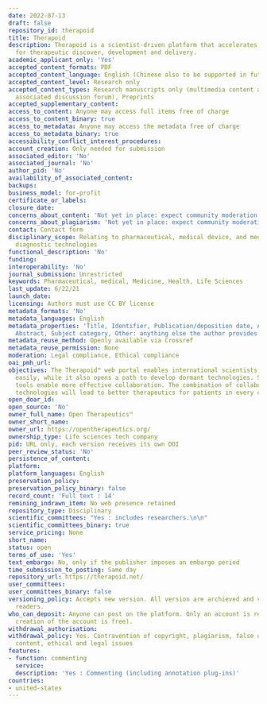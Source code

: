 ```yaml
---
date: 2022-07-13
draft: false
repository_id: therapoid
title: Therapoid
description: Therapoid is a scientist-driven platform that accelerates collaboration
  for therapeutic discover, development and delivery.
academic_applicant_only: 'Yes'
accepted_content_formats: PDF
accepted_content_language: English (Chinese also to be supported in future)
accepted_content_level: Research only
accepted_content_types: Research manuscripts only (multimedia content accepted in
  associated discussion forum), Preprints
accepted_supplementary_content:
access_to_content: Anyone may access full items free of charge
access_to_content_binary: true
access_to_metadata: Anyone may access the metadata free of charge
access_to_metadata_binary: true
accessibility_conflict_interest_procedures:
account_creation: Only needed for submission
associated_editor: 'No'
associated_journal: 'No'
author_pid: 'No'
availability_of_associated_content:
backups:
business_model: for-profit
certificate_or_labels:
closure_date:
concerns_about_content: 'Not yet in place: expect community moderation via forum'
concerns_about_plagiarism: 'Not yet in place: expect community moderation via forum'
contact: Contact form
disciplinary_scope: Relating to pharmaceutical, medical device, and medical/health
  diagnostic technologies
functional_description: 'No'
funding:
interoperability: 'No'
journal_submission: Unrestricted
keywords: Pharmaceutical, medical, Medicine, Health, Life Sciences
last_update: 6/22/21
launch_date:
licensing: Authors must use CC BY license
metadata_formats: 'No'
metadata_languages: English
metadata_properties: 'Title, Identifier, Publication/deposition date, Author name(s),
  Abstract, Subject category, Other: anything else the author provides'
metadata_reuse_method: Openly available via Crossref
metadata_reuse_permission: None
moderation: Legal compliance, Ethical compliance
oai_pmh_url:
objectives: The Therapoid™ web portal enables international scientists to share research
  easily, while it also opens a path to develop dormant technologies. Simple to use
  tools enable more effective collaboration. The combination of collaboration and
  technologies will lead to better therapeutics for patients in every country.
open_doar_id:
open_source: 'No'
owner_full_name: Open Therapeutics™
owner_short_name:
owner_url: https://opentherapeutics.org/
ownership_type: Life sciences tech company
pid: URL only, each version receives its own DOI
peer_review_status: 'No'
persistence_of_content:
platform:
platform_languages: English
preservation_policy:
preservation_policy_binary: false
record_count: 'Full text : 14'
remining_indrawn_item: No web presence retained
repository_type: Disciplinary
scientific_committees: "Yes : includes researchers.\n\n"
scientific_committees_binary: true
service_pricing: None
short_name:
status: open
terms_of_use: 'Yes'
text_embargo: No, only if the publisher imposes an embargo period
time_submission_to_posting: Same day
repository_url: https://therapoid.net/
user_committees:
user_committees_binary: false
versioning_policy: Accepts new version. All version are archieved and visible for
  readers.
who_can_deposit: Anyone can post on the platform. Only an account is required ( The
  creation of the account is free).
withdrawal_authorisation:
withdrawal_policy: Yes. Contravention of copyright, plagiarism, false or inaccurate
  content, ethical and legal issues
features:
- function: commenting
  service:
  description: 'Yes : Commenting (including annotation plug-ins)'
countries:
- united-states
---
```



